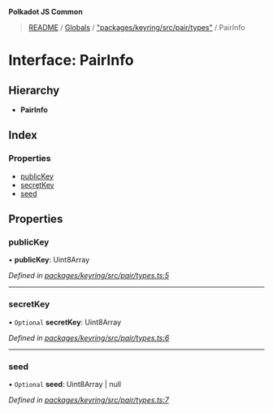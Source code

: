 **Polkadot JS Common**

> [README](../README.md) / [Globals](../globals.md) / ["packages/keyring/src/pair/types"](../modules/_packages_keyring_src_pair_types_.md) / PairInfo

# Interface: PairInfo

## Hierarchy

* **PairInfo**

## Index

### Properties

* [publicKey](_packages_keyring_src_pair_types_.pairinfo.md#publickey)
* [secretKey](_packages_keyring_src_pair_types_.pairinfo.md#secretkey)
* [seed](_packages_keyring_src_pair_types_.pairinfo.md#seed)

## Properties

### publicKey

•  **publicKey**: Uint8Array

*Defined in [packages/keyring/src/pair/types.ts:5](https://github.com/polkadot-js/common/blob/975103fd/packages/keyring/src/pair/types.ts#L5)*

___

### secretKey

• `Optional` **secretKey**: Uint8Array

*Defined in [packages/keyring/src/pair/types.ts:6](https://github.com/polkadot-js/common/blob/975103fd/packages/keyring/src/pair/types.ts#L6)*

___

### seed

• `Optional` **seed**: Uint8Array \| null

*Defined in [packages/keyring/src/pair/types.ts:7](https://github.com/polkadot-js/common/blob/975103fd/packages/keyring/src/pair/types.ts#L7)*
